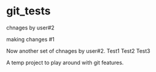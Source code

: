 git_tests
=========

chnages by user#2

making changes #1

Now another set of chnages by user#2.
Test1
Test2
Test3

A temp project to play around with git features.

